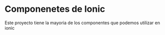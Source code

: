 # Componenetes de Ionic
Este proyecto tiene la mayoria de los componentes que podemos utilizar en ionic